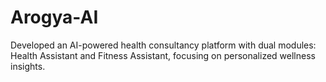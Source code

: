 # Arogya-AI
Developed an AI-powered health consultancy platform with dual modules: Health Assistant and Fitness Assistant, focusing on personalized wellness insights. 
